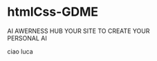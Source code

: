 # htmlCss-GDME

 AI AWERNESS HUB
     YOUR SITE TO CREATE YOUR  
                   PERSONAL AI
                   
ciao luca 